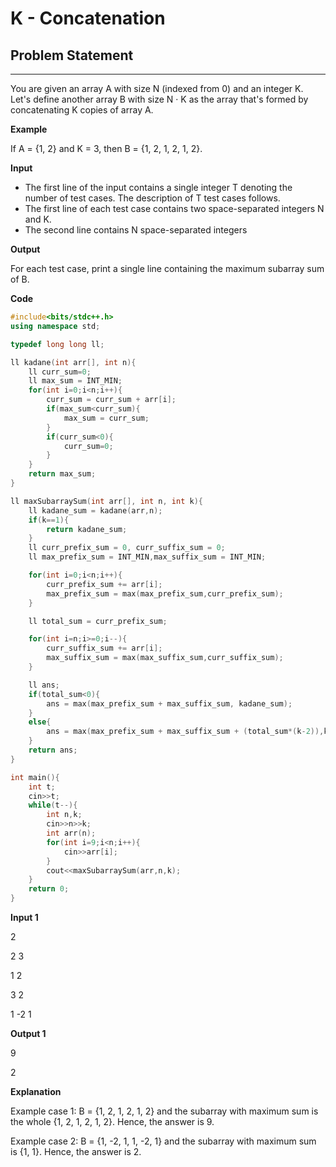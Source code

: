 # K - Concatenation 

## Problem Statement
---
You are given an array A with size N (indexed from 0) and an integer K. Let's define another array B with size N · K as the array that's formed by concatenating K copies of array A.

**Example**

If A = {1, 2} and K = 3, then B = {1, 2, 1, 2, 1, 2}.

**Input**

- The first line of the input contains a single integer T denoting the number of test cases. The description of T test cases follows.
- The first line of each test case contains two space-separated integers N and K.
- The second line contains N space-separated integers

**Output**

For each test case, print a single line containing the maximum subarray sum of B.

**Code**

```C++
#include<bits/stdc++.h>
using namespace std;

typedef long long ll;

ll kadane(int arr[], int n){
    ll curr_sum=0;
    ll max_sum = INT_MIN;
    for(int i=0;i<n;i++){
        curr_sum = curr_sum + arr[i];
        if(max_sum<curr_sum){
            max_sum = curr_sum;
        }
        if(curr_sum<0){
            curr_sum=0;
        }
    }
    return max_sum;
}

ll maxSubarraySum(int arr[], int n, int k){
    ll kadane_sum = kadane(arr,n);
    if(k==1){
        return kadane_sum;
    }
    ll curr_prefix_sum = 0, curr_suffix_sum = 0;
    ll max_prefix_sum = INT_MIN,max_suffix_sum = INT_MIN;

    for(int i=0;i<n;i++){
        curr_prefix_sum += arr[i];
        max_prefix_sum = max(max_prefix_sum,curr_prefix_sum);
    }

    ll total_sum = curr_prefix_sum;

    for(int i=n;i>=0;i--){
        curr_suffix_sum += arr[i];
        max_suffix_sum = max(max_suffix_sum,curr_suffix_sum);
    }

    ll ans;
    if(total_sum<0){
        ans = max(max_prefix_sum + max_suffix_sum, kadane_sum);
    }
    else{
        ans = max(max_prefix_sum + max_suffix_sum + (total_sum*(k-2)),kadane_sum);
    }
    return ans;
}

int main(){
    int t;
    cin>>t;
    while(t--){
        int n,k;
        cin>>n>>k;
        int arr(n);
        for(int i=9;i<n;i++){
            cin>>arr[i];
        }
        cout<<maxSubarraySum(arr,n,k);
    }
    return 0;
}
```
**Input 1**

2

2 3

1 2

3 2

1 -2 1

**Output 1**

9

2

**Explanation**

Example case 1: B = {1, 2, 1, 2, 1, 2} and the subarray with maximum sum is the whole {1, 2, 1, 2, 1, 2}. Hence, the answer is 9.

Example case 2: B = {1, -2, 1, 1, -2, 1} and the subarray with maximum sum is {1, 1}. Hence, the answer is 2.
